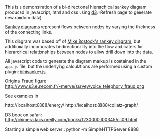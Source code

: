 This is a demonstration of a bi-directional hierarchical sankey diagram produced in javascript, html and css using [d3](http://d3js.org/). (Refresh page to generate new random data)

[Sankey diagrams](http://en.wikipedia.org/wiki/Sankey_diagram) represent flows between nodes by varying the thickness of the connecting links.

This diagram was based off of [Mike Bostock's sankey diagram](http://bost.ocks.org/mike/sankey/), but additionally incorporates bi-directionality into the flow and caters for hierarchical relationships between nodes to allow drill down into the data.

All javascript code to generate the diagram markup is contained in the `app.js` file, but the underlying calculations are performed using a custom plugin: [bihisankey.js](https://github.com/Neilos/bihisankey).


Original Fraud figure 
http://www.s3.eurecom.fr/~merve/survey/voice_telephony_fraud.png



See examples in :

http://localhost:8888/energy/
http://localhost:8888/collatz-graph/


D3 book on safari:
http://chimera.labs.oreilly.com/books/1230000000345/ch09.html


Starting a simple web server :
python -m SimpleHTTPServer 8888

